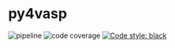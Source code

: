 # py4vasp

![pipeline](https://moby.vasp.at/schlipf/py4vasp/badges/master/pipeline.svg)
![code coverage](https://moby.vasp.at/schlipf/py4vasp/badges/master/coverage.svg)
[![Code style: black](https://img.shields.io/badge/code%20style-black-000000.svg)](https://github.com/psf/black)


